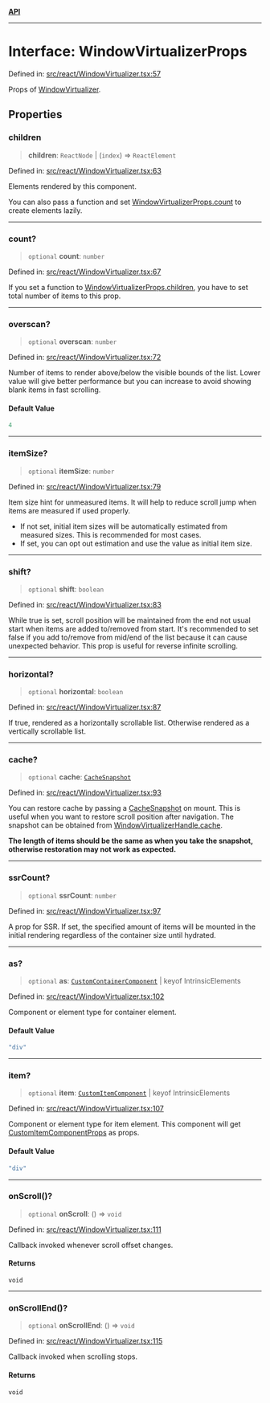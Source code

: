 [**API**](../../API.md)

***

# Interface: WindowVirtualizerProps

Defined in: [src/react/WindowVirtualizer.tsx:57](https://github.com/inokawa/virtua/blob/3489326d86582a5e93a5773f522c17ad61899945/src/react/WindowVirtualizer.tsx#L57)

Props of [WindowVirtualizer](../variables/WindowVirtualizer.md).

## Properties

### children

> **children**: `ReactNode` \| (`index`) => `ReactElement`

Defined in: [src/react/WindowVirtualizer.tsx:63](https://github.com/inokawa/virtua/blob/3489326d86582a5e93a5773f522c17ad61899945/src/react/WindowVirtualizer.tsx#L63)

Elements rendered by this component.

You can also pass a function and set [WindowVirtualizerProps.count](#count) to create elements lazily.

***

### count?

> `optional` **count**: `number`

Defined in: [src/react/WindowVirtualizer.tsx:67](https://github.com/inokawa/virtua/blob/3489326d86582a5e93a5773f522c17ad61899945/src/react/WindowVirtualizer.tsx#L67)

If you set a function to [WindowVirtualizerProps.children](#children), you have to set total number of items to this prop.

***

### overscan?

> `optional` **overscan**: `number`

Defined in: [src/react/WindowVirtualizer.tsx:72](https://github.com/inokawa/virtua/blob/3489326d86582a5e93a5773f522c17ad61899945/src/react/WindowVirtualizer.tsx#L72)

Number of items to render above/below the visible bounds of the list. Lower value will give better performance but you can increase to avoid showing blank items in fast scrolling.

#### Default Value

```ts
4
```

***

### itemSize?

> `optional` **itemSize**: `number`

Defined in: [src/react/WindowVirtualizer.tsx:79](https://github.com/inokawa/virtua/blob/3489326d86582a5e93a5773f522c17ad61899945/src/react/WindowVirtualizer.tsx#L79)

Item size hint for unmeasured items. It will help to reduce scroll jump when items are measured if used properly.

- If not set, initial item sizes will be automatically estimated from measured sizes. This is recommended for most cases.
- If set, you can opt out estimation and use the value as initial item size.

***

### shift?

> `optional` **shift**: `boolean`

Defined in: [src/react/WindowVirtualizer.tsx:83](https://github.com/inokawa/virtua/blob/3489326d86582a5e93a5773f522c17ad61899945/src/react/WindowVirtualizer.tsx#L83)

While true is set, scroll position will be maintained from the end not usual start when items are added to/removed from start. It's recommended to set false if you add to/remove from mid/end of the list because it can cause unexpected behavior. This prop is useful for reverse infinite scrolling.

***

### horizontal?

> `optional` **horizontal**: `boolean`

Defined in: [src/react/WindowVirtualizer.tsx:87](https://github.com/inokawa/virtua/blob/3489326d86582a5e93a5773f522c17ad61899945/src/react/WindowVirtualizer.tsx#L87)

If true, rendered as a horizontally scrollable list. Otherwise rendered as a vertically scrollable list.

***

### cache?

> `optional` **cache**: [`CacheSnapshot`](CacheSnapshot.md)

Defined in: [src/react/WindowVirtualizer.tsx:93](https://github.com/inokawa/virtua/blob/3489326d86582a5e93a5773f522c17ad61899945/src/react/WindowVirtualizer.tsx#L93)

You can restore cache by passing a [CacheSnapshot](CacheSnapshot.md) on mount. This is useful when you want to restore scroll position after navigation. The snapshot can be obtained from [WindowVirtualizerHandle.cache](WindowVirtualizerHandle.md#cache).

**The length of items should be the same as when you take the snapshot, otherwise restoration may not work as expected.**

***

### ssrCount?

> `optional` **ssrCount**: `number`

Defined in: [src/react/WindowVirtualizer.tsx:97](https://github.com/inokawa/virtua/blob/3489326d86582a5e93a5773f522c17ad61899945/src/react/WindowVirtualizer.tsx#L97)

A prop for SSR. If set, the specified amount of items will be mounted in the initial rendering regardless of the container size until hydrated.

***

### as?

> `optional` **as**: [`CustomContainerComponent`](../type-aliases/CustomContainerComponent.md) \| keyof IntrinsicElements

Defined in: [src/react/WindowVirtualizer.tsx:102](https://github.com/inokawa/virtua/blob/3489326d86582a5e93a5773f522c17ad61899945/src/react/WindowVirtualizer.tsx#L102)

Component or element type for container element.

#### Default Value

```ts
"div"
```

***

### item?

> `optional` **item**: [`CustomItemComponent`](../type-aliases/CustomItemComponent.md) \| keyof IntrinsicElements

Defined in: [src/react/WindowVirtualizer.tsx:107](https://github.com/inokawa/virtua/blob/3489326d86582a5e93a5773f522c17ad61899945/src/react/WindowVirtualizer.tsx#L107)

Component or element type for item element. This component will get [CustomItemComponentProps](CustomItemComponentProps.md) as props.

#### Default Value

```ts
"div"
```

***

### onScroll()?

> `optional` **onScroll**: () => `void`

Defined in: [src/react/WindowVirtualizer.tsx:111](https://github.com/inokawa/virtua/blob/3489326d86582a5e93a5773f522c17ad61899945/src/react/WindowVirtualizer.tsx#L111)

Callback invoked whenever scroll offset changes.

#### Returns

`void`

***

### onScrollEnd()?

> `optional` **onScrollEnd**: () => `void`

Defined in: [src/react/WindowVirtualizer.tsx:115](https://github.com/inokawa/virtua/blob/3489326d86582a5e93a5773f522c17ad61899945/src/react/WindowVirtualizer.tsx#L115)

Callback invoked when scrolling stops.

#### Returns

`void`
